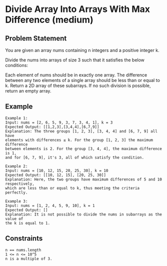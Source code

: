 # Divide Array Into Arrays With Max Difference (medium)

## Problem Statement

You are given an array nums containing n integers and a positive integer k.

Divide the nums into arrays of size 3 such that it satisfies the below
conditions:

Each element of nums should be in exactly one array. The difference between any
two elements of a single array should be less than or equal to k. Return a 2D
array of these subarrays. If no such division is possible, return an empty
array.

## Example

```text
Example 1:
Input: nums = [2, 6, 5, 9, 3, 7, 3, 4, 1], k = 3
Expected Output: [[1,2,3],[3,4,4],[6,7,9]]
Explanation: The three groups [1, 2, 3], [3, 4, 4] and [6, 7, 9] all have
elements with differences ≤ k. For the group [1, 2, 3] the maximum difference
between elements is 2. For the group [3, 4, 4], the maximum difference is 1,
and for [6, 7, 9], it's 3, all of which satisfy the condition.

Example 2:
Input: nums = [10, 12, 15, 20, 25, 30], k = 10
Expected Output: [[10, 12, 15], [20, 25, 30]]
Explanation: Here, the two groups have maximum differences of 5 and 10 respectively,
which are less than or equal to k, thus meeting the criteria perfectly.

Example 3:
Input: nums = [1, 2, 4, 5, 9, 10], k = 1
Expected Output: []
Explanation: It is not possible to divide the nums in subarrays as the value of
the k is equal to 1.
```

## Constraints

```text
n == nums.length
1 <= n <= 10^5
n is a multiple of 3.
```
